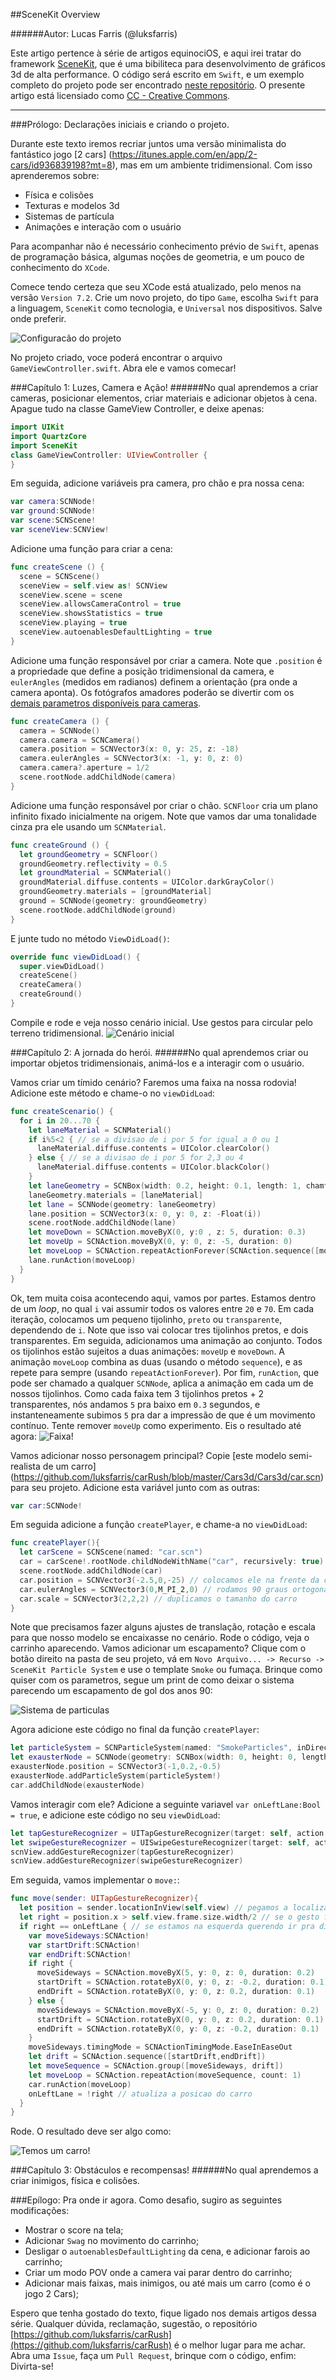 ##SceneKit Overview

######Autor: Lucas Farris (@luksfarris)

Este artigo pertence à série de artigos equinociOS, e aqui irei tratar do framework [SceneKit](https://developer.apple.com/library/ios/documentation/SceneKit/Reference/SceneKit_Framework/), que é uma bibiliteca para desenvolvimento de gráficos 3d de alta performance. O código será escrito em `Swift`, e um exemplo completo do projeto pode ser encontrado [neste repositório](https://github.com/luksfarris/carRush). O presente artigo está licensiado como [CC - Creative Commons](https://creativecommons.org/).

---
###Prólogo: Declarações iniciais e criando o projeto.

Durante este texto iremos recriar juntos uma versão minimalista do fantástico jogo [2 cars] (https://itunes.apple.com/en/app/2-cars/id936839198?mt=8), mas em um ambiente tridimensional. Com isso aprenderemos sobre:
- Física e colisões
- Texturas e modelos 3d
- Sistemas de partícula
- Animações e interação com o usuário

Para acompanhar não é necessário conhecimento prévio de `Swift`, apenas de programação básica, algumas noções de geometria, e um pouco de conhecimento do `XCode`.


Comece tendo certeza que seu XCode está atualizado, pelo menos na versão `Version 7.2`. Crie um novo projeto, do tipo `Game`, escolha `Swift` para a linguagem, `SceneKit` como tecnologia, e `Universal` nos dispositivos. Salve onde preferir.

![](https://github.com/luksfarris/carRush/blob/master/img/img1.png "Configuracão do projeto")

No projeto criado, voce poderá encontrar o arquivo `GameViewController.swift`. Abra ele e vamos comecar!

###Capítulo 1: Luzes, Camera e Ação!
######No qual aprendemos a criar cameras, posicionar elementos, criar materiais e adicionar objetos à cena.
Apague tudo na classe GameView Controller, e deixe apenas:

```Swift
import UIKit
import QuartzCore
import SceneKit
class GameViewController: UIViewController {
}
```
Em seguida, adicione variáveis pra camera, pro chão e pra nossa cena:
```Swift
var camera:SCNNode!
var ground:SCNNode!
var scene:SCNScene!
var sceneView:SCNView!
```
Adicione uma função para criar a cena:
```Swift
func createScene () {
  scene = SCNScene()
  sceneView = self.view as! SCNView
  sceneView.scene = scene
  sceneView.allowsCameraControl = true
  sceneView.showsStatistics = true
  sceneView.playing = true
  sceneView.autoenablesDefaultLighting = true
}
```
Adicione uma função responsável por criar a camera. Note que `.position` é a propriedade que define a posição tridimensional da camera, e `eulerAngles` (medidos em radianos) definem a orientação (pra onde a camera aponta). Os fotógrafos amadores poderão se divertir com os [demais parametros disponíveis para cameras](http://flexmonkey.blogspot.com/2015/05/depth-of-field-in-scenekit.html).
```Swift
func createCamera () {
  camera = SCNNode()
  camera.camera = SCNCamera()
  camera.position = SCNVector3(x: 0, y: 25, z: -18)
  camera.eulerAngles = SCNVector3(x: -1, y: 0, z: 0)
  camera.camera?.aperture = 1/2
  scene.rootNode.addChildNode(camera)
}
```
Adicione uma função responsável por criar o chão. `SCNFloor` cria um plano infinito fixado inicialmente na origem. Note que vamos dar uma tonalidade cinza pra ele usando um `SCNMaterial`.
```Swift
func createGround () {
  let groundGeometry = SCNFloor()
  groundGeometry.reflectivity = 0.5
  let groundMaterial = SCNMaterial()
  groundMaterial.diffuse.contents = UIColor.darkGrayColor()
  groundGeometry.materials = [groundMaterial]
  ground = SCNNode(geometry: groundGeometry)
  scene.rootNode.addChildNode(ground)
}
```
E junte tudo no método `ViewDidLoad()`:
```Swift
override func viewDidLoad() {
  super.viewDidLoad()
  createScene()
  createCamera()
  createGround()
}
```

Compile e rode e veja nosso cenário inicial. Use gestos para circular pelo terreno tridimensional.
![](https://github.com/luksfarris/carRush/blob/master/img/img2.png "Cenário inicial")

###Capítulo 2: A jornada do herói.
######No qual aprendemos criar ou importar objetos tridimensionais, animá-los e a interagir com o usuário.

Vamos criar um tímido cenário? Faremos uma faixa na nossa rodovia! Adicione este método e chame-o no `viewDidLoad`:
```Swift
func createScenario() {
  for i in 20...70 {
    let laneMaterial = SCNMaterial()
    if i%5<2 { // se a divisao de i por 5 for igual a 0 ou 1
      laneMaterial.diffuse.contents = UIColor.clearColor()
    } else { // se a divisao de i por 5 for 2,3 ou 4
      laneMaterial.diffuse.contents = UIColor.blackColor()
    }
    let laneGeometry = SCNBox(width: 0.2, height: 0.1, length: 1, chamferRadius:0)
    laneGeometry.materials = [laneMaterial]
    let lane = SCNNode(geometry: laneGeometry)
    lane.position = SCNVector3(x: 0, y: 0, z: -Float(i))
    scene.rootNode.addChildNode(lane)
    let moveDown = SCNAction.moveByX(0, y:0 , z: 5, duration: 0.3)
    let moveUp = SCNAction.moveByX(0, y: 0, z: -5, duration: 0)
    let moveLoop = SCNAction.repeatActionForever(SCNAction.sequence([moveDown, moveUp]))
    lane.runAction(moveLoop)
  }
}
```
Ok, tem muita coisa acontecendo aqui, vamos por partes. Estamos dentro de um *loop*, no qual `i` vai assumir todos os valores entre `20` e `70`. Em cada iteração, colocamos um pequeno tijolinho, `preto` ou `transparente`, dependendo de `i`. Note que isso vai colocar tres tijolinhos pretos, e dois transparentes.
Em seguida, adicionamos uma animação ao conjunto. Todos os tijolinhos estão sujeitos a duas animações: `moveUp` e `moveDown`. A animação `moveLoop` combina as duas (usando o método `sequence`), e as repete para sempre (usando `repeatActionForever`). Por fim, `runAction`, que pode ser chamado a qualquer `SCNNode`, aplica a animação em cada um de nossos tijolinhos. Como cada faixa tem 3 tijolinhos pretos + 2 transparentes, nós andamos `5` pra baixo em `0.3` segundos, e instanteneamente subimos `5` pra dar a impressão de que é um movimento contínuo. Tente remover `moveUp` como experimento. Eis o resultado até agora:
![](https://github.com/luksfarris/carRush/blob/master/img/gif1.gif "Faixa!")

Vamos adicionar nosso personagem principal? Copie [este modelo semi-realista de um carro] (https://github.com/luksfarris/carRush/blob/master/Cars3d/Cars3d/car.scn) para seu projeto.  Adicione esta variável junto com as outras:
```Swift
var car:SCNNode!
```
Em seguida adicione a função `createPlayer`, e chame-a no `viewDidLoad`:
```Swift
func createPlayer(){
  let carScene = SCNScene(named: "car.scn")
  car = carScene!.rootNode.childNodeWithName("car", recursively: true)
  scene.rootNode.addChildNode(car)
  car.position = SCNVector3(-2.5,0,-25) // colocamos ele na frente da camera
  car.eulerAngles = SCNVector3(0,M_PI_2,0) // rodamos 90 graus ortogonalmente ao chao
  car.scale = SCNVector3(2,2,2) // duplicamos o tamanho do carro
}
```
Note que precisamos fazer alguns ajustes de translação, rotação e escala para que nosso modelo se encaixasse no cenário. Rode o código, veja o carrinho aparecendo. Vamos adicionar um escapamento? Clique com o botão direito na pasta de seu projeto, vá em `Novo Arquivo... -> Recurso -> SceneKit Particle System` e use o template `Smoke` ou fumaça. Brinque como quiser com os parametros, segue um print de como deixar o sistema parecendo um escapamento de gol dos anos 90:

![](https://github.com/luksfarris/carRush/blob/master/img/img3.png "Sistema de particulas")

Agora adicione este código no final da função `createPlayer`:
```Swift
let particleSystem = SCNParticleSystem(named: "SmokeParticles", inDirectory: nil)
let exausterNode = SCNNode(geometry: SCNBox(width: 0, height: 0, length: 0, chamferRadius: 1))
exausterNode.position = SCNVector3(-1,0.2,-0.5)
exausterNode.addParticleSystem(particleSystem!)
car.addChildNode(exausterNode)
```
Vamos interagir com ele? Adicione a seguinte variavel `var onLeftLane:Bool = true`, e adicione este código no seu `viewDidLoad`:
```Swift
let tapGestureRecognizer = UITapGestureRecognizer(target: self, action:"move:")
let swipeGestureRecognizer = UISwipeGestureRecognizer(target: self, action: "move:")
scnView.addGestureRecognizer(tapGestureRecognizer)
scnView.addGestureRecognizer(swipeGestureRecognizer)
```
Em seguida, vamos implementar o `move:`:
```Swift
func move(sender: UITapGestureRecognizer){
  let position = sender.locationInView(self.view) // pegamos a localizacao do gesto
  let right = position.x > self.view.frame.size.width/2 // se o gesto foi na esquerda ou direita da tela
  if right == onLeftLane { // se estamos na esquerda querendo ir pra direita, ou na direita querendo ir pra esquerda
    var moveSideways:SCNAction!
    var startDrift:SCNAction!
    var endDrift:SCNAction!
    if right {
      moveSideways = SCNAction.moveByX(5, y: 0, z: 0, duration: 0.2)
      startDrift = SCNAction.rotateByX(0, y: 0, z: -0.2, duration: 0.1)
      endDrift = SCNAction.rotateByX(0, y: 0, z: 0.2, duration: 0.1)
    } else {
      moveSideways = SCNAction.moveByX(-5, y: 0, z: 0, duration: 0.2)
      startDrift = SCNAction.rotateByX(0, y: 0, z: 0.2, duration: 0.1)
      endDrift = SCNAction.rotateByX(0, y: 0, z: -0.2, duration: 0.1)
    }
    moveSideways.timingMode = SCNActionTimingMode.EaseInEaseOut
    let drift = SCNAction.sequence([startDrift,endDrift])
    let moveSequence = SCNAction.group([moveSideways, drift])
    let moveLoop = SCNAction.repeatAction(moveSequence, count: 1)
    car.runAction(moveLoop)
    onLeftLane = !right // atualiza a posicao do carro
  }
}
```
Rode. O resultado deve ser algo como:

![](https://github.com/luksfarris/carRush/blob/master/img/gif2.gif "Temos um carro!")

###Capítulo 3: Obstáculos e recompensas!
######No qual aprendemos a criar inimigos, física e colisões.

###Epílogo: Pra onde ir agora.
Como desafio, sugiro as seguintes modificações:
- Mostrar o score na tela;
- Adicionar `Swag` no movimento do carrinho;
- Desligar o `autoenablesDefaultLighting` da cena, e adicionar farois ao carrinho;
- Criar um modo POV onde a camera vai parar dentro do carrinho;
- Adicionar mais faixas, mais inimigos, ou até mais um carro (como é o jogo 2 Cars);

Espero que tenha gostado do texto, fique ligado nos demais artigos dessa série. Qualquer dúvida, reclamação, sugestão, o repositório [https://github.com/luksfarris/carRush](https://github.com/luksfarris/carRush) é o melhor lugar para me achar. Abra uma `Issue`, faça um `Pull Request`, brinque com o código, enfim: Divirta-se!

